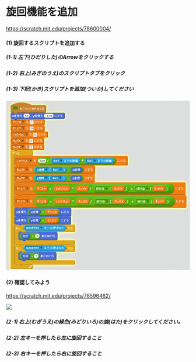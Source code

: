 # 旋回機能を追加
https://scratch.mit.edu/projects/78600004/

#### (1) 旋回するスクリプトを追加する
##### (1-1) 左下(ひだりした)のArrowをクリックする
##### (1-2) 右上(みぎのうえ)のスクリプトタブをクリック
##### (1-3) 下記(かき)スクリプトを追加(ついか)してください
![](f3_004a.png)


#### (2) 確認してみよう
https://scratch.mit.edu/projects/78596462/

![](gravity_scratch_001.png)

##### (2-1) 右上(むぎうえ)の緑色(みどりいろ)の旗(はた)をクリックしてください。
##### (2-2) 左キーを押したら左に旋回すること
##### (2-3) 右キーを押したら右に旋回すること

